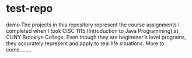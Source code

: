 # test-repo
demo
The projects in this repository represent the course assignments I completed when I took CISC 1115 (Introduction to Java Programming) at CUNY Brooklyn College. Even though they are beginener's level programs, they accurately represent and apply to real life situations. More to come........

